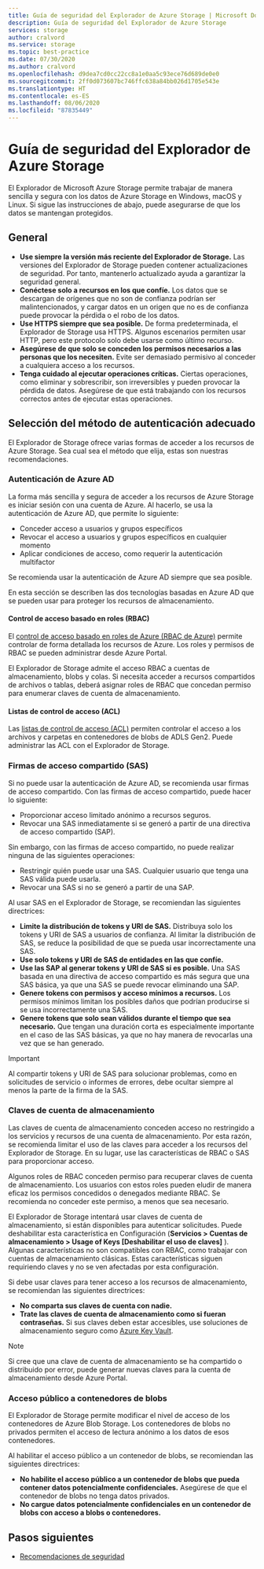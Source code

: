 ```yaml
---
title: Guía de seguridad del Explorador de Azure Storage | Microsoft Docs
description: Guía de seguridad del Explorador de Azure Storage
services: storage
author: cralvord
ms.service: storage
ms.topic: best-practice
ms.date: 07/30/2020
ms.author: cralvord
ms.openlocfilehash: d9dea7cd0cc22cc8a1e0aa5c93ece76d689de0e0
ms.sourcegitcommit: 2ff0d073607bc746ffc638a84bb026d1705e543e
ms.translationtype: HT
ms.contentlocale: es-ES
ms.lasthandoff: 08/06/2020
ms.locfileid: "87835449"
---
```

# <a name="azure-storage-explorer-security-guide"></a>Guía de seguridad del Explorador de Azure Storage

El Explorador de Microsoft Azure Storage permite trabajar de manera sencilla y segura con los datos de Azure Storage en Windows, macOS y Linux. Si sigue las instrucciones de abajo, puede asegurarse de que los datos se mantengan protegidos.

## <a name="general"></a>General

- **Use siempre la versión más reciente del Explorador de Storage.** Las versiones del Explorador de Storage pueden contener actualizaciones de seguridad. Por tanto, mantenerlo actualizado ayuda a garantizar la seguridad general.
- **Conéctese solo a recursos en los que confíe.** Los datos que se descargan de orígenes que no son de confianza podrían ser malintencionados, y cargar datos en un origen que no es de confianza puede provocar la pérdida o el robo de los datos.
- **Use HTTPS siempre que sea posible.** De forma predeterminada, el Explorador de Storage usa HTTPS. Algunos escenarios permiten usar HTTP, pero este protocolo solo debe usarse como último recurso.
- **Asegúrese de que solo se conceden los permisos necesarios a las personas que los necesiten.** Evite ser demasiado permisivo al conceder a cualquiera acceso a los recursos.
- **Tenga cuidado al ejecutar operaciones críticas.** Ciertas operaciones, como eliminar y sobrescribir, son irreversibles y pueden provocar la pérdida de datos. Asegúrese de que está trabajando con los recursos correctos antes de ejecutar estas operaciones.

## <a name="choosing-the-right-authentication-method"></a>Selección del método de autenticación adecuado

El Explorador de Storage ofrece varias formas de acceder a los recursos de Azure Storage. Sea cual sea el método que elija, estas son nuestras recomendaciones.

### <a name="azure-ad-authentication"></a>Autenticación de Azure AD

La forma más sencilla y segura de acceder a los recursos de Azure Storage es iniciar sesión con una cuenta de Azure. Al hacerlo, se usa la autenticación de Azure AD, que permite lo siguiente:

- Conceder acceso a usuarios y grupos específicos
- Revocar el acceso a usuarios y grupos específicos en cualquier momento
- Aplicar condiciones de acceso, como requerir la autenticación multifactor

Se recomienda usar la autenticación de Azure AD siempre que sea posible.

En esta sección se describen las dos tecnologías basadas en Azure AD que se pueden usar para proteger los recursos de almacenamiento.

#### <a name="role-based-access-control-rbac"></a>Control de acceso basado en roles (RBAC)

El [control de acceso basado en roles de Azure (RBAC de Azure)](https://docs.microsoft.com/azure/role-based-access-control/overview) permite controlar de forma detallada los recursos de Azure. Los roles y permisos de RBAC se pueden administrar desde Azure Portal.

El Explorador de Storage admite el acceso RBAC a cuentas de almacenamiento, blobs y colas. Si necesita acceder a recursos compartidos de archivos o tablas, deberá asignar roles de RBAC que concedan permiso para enumerar claves de cuenta de almacenamiento.

#### <a name="access-control-lists-acls"></a>Listas de control de acceso (ACL)

Las [listas de control de acceso (ACL)](https://docs.microsoft.com/azure/storage/blobs/data-lake-storage-access-control) permiten controlar el acceso a los archivos y carpetas en contenedores de blobs de ADLS Gen2. Puede administrar las ACL con el Explorador de Storage.

### <a name="shared-access-signatures-sas"></a>Firmas de acceso compartido (SAS)

Si no puede usar la autenticación de Azure AD, se recomienda usar firmas de acceso compartido. Con las firmas de acceso compartido, puede hacer lo siguiente:

- Proporcionar acceso limitado anónimo a recursos seguros.
- Revocar una SAS inmediatamente si se generó a partir de una directiva de acceso compartido (SAP).

Sin embargo, con las firmas de acceso compartido, no puede realizar ninguna de las siguientes operaciones:

- Restringir quién puede usar una SAS. Cualquier usuario que tenga una SAS válida puede usarla.
- Revocar una SAS si no se generó a partir de una SAP.

Al usar SAS en el Explorador de Storage, se recomiendan las siguientes directrices:

- **Limite la distribución de tokens y URI de SAS.** Distribuya solo los tokens y URI de SAS a usuarios de confianza. Al limitar la distribución de SAS, se reduce la posibilidad de que se pueda usar incorrectamente una SAS.
- **Use solo tokens y URI de SAS de entidades en las que confíe.**
- **Use las SAP al generar tokens y URI de SAS si es posible.** Una SAS basada en una directiva de acceso compartido es más segura que una SAS básica, ya que una SAS se puede revocar eliminando una SAP.
- **Genere tokens con permisos y acceso mínimos a recursos.** Los permisos mínimos limitan los posibles daños que podrían producirse si se usa incorrectamente una SAS.
- **Genere tokens que solo sean válidos durante el tiempo que sea necesario.** Que tengan una duración corta es especialmente importante en el caso de las SAS básicas, ya que no hay manera de revocarlas una vez que se han generado.

> [!IMPORTANT]
> Al compartir tokens y URI de SAS para solucionar problemas, como en solicitudes de servicio o informes de errores, debe ocultar siempre al menos la parte de la firma de la SAS.

### <a name="storage-account-keys"></a>Claves de cuenta de almacenamiento

Las claves de cuenta de almacenamiento conceden acceso no restringido a los servicios y recursos de una cuenta de almacenamiento. Por esta razón, se recomienda limitar el uso de las claves para acceder a los recursos del Explorador de Storage. En su lugar, use las características de RBAC o SAS para proporcionar acceso.

Algunos roles de RBAC conceden permiso para recuperar claves de cuenta de almacenamiento. Los usuarios con estos roles pueden eludir de manera eficaz los permisos concedidos o denegados mediante RBAC. Se recomienda no conceder este permiso, a menos que sea necesario.

El Explorador de Storage intentará usar claves de cuenta de almacenamiento, si están disponibles para autenticar solicitudes. Puede deshabilitar esta característica en Configuración (**Servicios > Cuentas de almacenamiento > Usage of Keys [Deshabilitar el uso de claves]** ). Algunas características no son compatibles con RBAC, como trabajar con cuentas de almacenamiento clásicas. Estas características siguen requiriendo claves y no se ven afectadas por esta configuración.

Si debe usar claves para tener acceso a los recursos de almacenamiento, se recomiendan las siguientes directrices:

- **No comparta sus claves de cuenta con nadie.**
- **Trate las claves de cuenta de almacenamiento como si fueran contraseñas.** Si sus claves deben estar accesibles, use soluciones de almacenamiento seguro como [Azure Key Vault](https://azure.microsoft.com/services/key-vault/).

> [!NOTE]
> Si cree que una clave de cuenta de almacenamiento se ha compartido o distribuido por error, puede generar nuevas claves para la cuenta de almacenamiento desde Azure Portal.

### <a name="public-access-to-blob-containers"></a>Acceso público a contenedores de blobs

El Explorador de Storage permite modificar el nivel de acceso de los contenedores de Azure Blob Storage. Los contenedores de blobs no privados permiten el acceso de lectura anónimo a los datos de esos contenedores.

Al habilitar el acceso público a un contenedor de blobs, se recomiendan las siguientes directrices:

- **No habilite el acceso público a un contenedor de blobs que pueda contener datos potencialmente confidenciales.** Asegúrese de que el contenedor de blobs no tenga datos privados.
- **No cargue datos potencialmente confidenciales en un contenedor de blobs con acceso a blobs o contenedores.** 

## <a name="next-steps"></a>Pasos siguientes

- [Recomendaciones de seguridad](https://docs.microsoft.com/azure/storage/blobs/security-recommendations)
